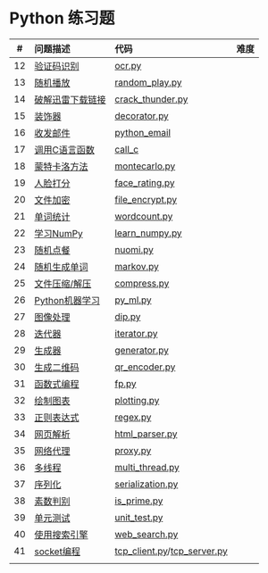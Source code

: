 # Python 练习题

|  #   | 问题描述                                     | 代码                                       | 难度   |
| :--: | :--------------------------------------- | :--------------------------------------- | :--- |
|  12  | [验证码识别](src/ocr/description.md)          | [ocr.py](src/ocr/ocr.py)                 |      |
|  13  | [随机播放](src/random_play/description.md)   | [random_play.py](src/random_play/random_play.py) |      |
|  14  | [破解迅雷下载链接](src/crack_thunder/description.md) | [crack_thunder.py](src/crack_thunder/crack_thunder.py) |      |
|  15  | [装饰器](src/decorator/description.md)      | [decorator.py](src/decorator/decorator.py) |      |
|  16  | [收发邮件](src/python_email/description.md)  | [python_email](src/python_email/python_email.py) |      |
|  17  | [调用C语言函数](src/call_c/description.md)     | [call_c](src/call_c/call_c.py)           |      |
|  18  | [蒙特卡洛方法](src/montecarlo/description.md)  | [montecarlo.py](src/montecarlo/montecarlo.py) |      |
|  19  | [人脸打分](src/face_rating/description.md)   | [face_rating.py](src/face_rating/face_rating.py) |      |
|  20  | [文件加密](src/file_encrypt/description.md)  | [file_encrypt.py](src/file_encrypt/file_encrypt.py) |      |
|  21  | [单词统计](src/wordcount/description.md)     | [wordcount.py](src/wordcount/wordcount.py) |      |
|  22  | [学习NumPy](src/learn_numpy/description.md) | [learn_numpy.py](src/learn_numpy/learn_numpy.py) |      |
|  23  | [随机点餐](src/nuomi/description.md)         | [nuomi.py](src/nuomi/nuomi.py)           |      |
|  24  | [随机生成单词](src/markov/description.md)      | [markov.py](src/markov/markov.py)        |      |
|  25  | [文件压缩/解压](src/compress/description.md)   | [compress.py](src/compress/compress.py)  |      |
|  26  | [Python机器学习](src/py_ml/description.md)   | [py_ml.py](src/py_ml/py_ml.py)           |      |
|  27  | [图像处理](src/dip/description.md)           | [dip.py](src/dip/dip.py)                 |      |
|  28  | [迭代器](src/iterator/description.md)       | [iterator.py](src/iterator/iterator.py)  |      |
|  29  | [生成器](src/generator/description.md)      | [generator.py](src/generator/generator.py) |      |
|  30  | [生成二维码](src/qr_encoder/description.md)   | [qr_encoder.py](src/qr_encoder/qr_encoder.py) |      |
|  31  | [函数式编程](src/fp/description.md)           | [fp.py](src/fp/fp.py)                    |      |
|  32  | [绘制图表](src/plotting/description.md)      | [plotting.py](src/plotting/plotting.py)  |      |
|  33  | [正则表达式](src/regex/description.md)        | [regex.py](src/regex/regex.py)           |      |
|  34  | [网页解析](src/html_parser/description.md)   | [html_parser.py](src/html_parser/html_parser.py) |      |
|  35  | [网络代理](src/proxy/description.md)         | [proxy.py](src/proxy/proxy.py)           |      |
|  36  | [多线程](src/multi_thread/description.md)   | [multi_thread.py](src/multi_thread/multi_thread.py) |      |
|  37  | [序列化](src/serialization/description.md)  | [serialization.py](src/serialization/serialization.py) |      |
|  38  | [素数判别](src/is_prime/description.md)      | [is_prime.py](src/is_prime/is_prime.py)  |      |
|  39  | [单元测试](src/unit_test/description.md)     | [unit_test.py](src/unit_test/unit_test.py) |      |
|  40  | [使用搜索引擎](src/web_search/description.md)  | [web_search.py](src/web_search/web_search.py) |      |
|  41  | [socket编程](src/tcp_socket/description.md) | [tcp_client.py](src/tcp_socket/tcp_client.py)/[tcp_server.py](src/tcp_socket/tcp_server.py) |      |
|      |                                          |                                          |      |

